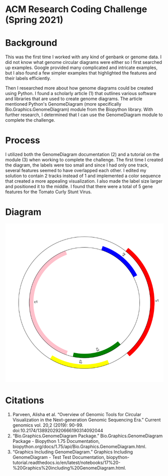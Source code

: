 # ACM Research Coding Challenge (Spring 2021)

# Background
This was the first time I worked with any kind of genbank or genome data. I did not know what genome circular diagrams were either so I first searched up examples. Google provided many complicated and intricate examples, but I also found a few simpler examples that highlighted the features and their labels efficiently. 

Then I researched more about how genome diagrams could be created using Python. I found a scholarly article (1) that outlines various software and libraries that are used to create genome diagrams. The article mentioned Python's GenomeDiagram (more specifically Bio.Graphics.GenomeDiagram) module from the Biopython library. With further research, I determined that I can use the GenomeDiagram module to complete the challenge.

# Process
I utilized both the GenomeDiagram documentation (2) and a tutorial on the module (3) when working to complete the challenge. The first time I created the diagram, the labels were too small and since I had only one track, several features seemed to have overlapped each other. I edited my solution to contain 2 tracks instead of 1 and implemented a color sequence that created a more appealing visualization. I also made the label size larger and positioned it to the middle. I found that there were a total of 5 gene features for the Tomato Curly Stunt Virus.

# Diagram
![alt text](https://github.com/SBodapati11/ACM-Research-Coding-Challenge-S21/blob/main/circularGenomeDiagram.png)

# Citations
1) Parveen, Alisha et al. “Overview of Genomic Tools for Circular Visualization in the Next-generation Genomic Sequencing Era.” Current genomics vol. 20,2 (2019): 90-99. doi:10.2174/1389202920666190314092044
2) “Bio.Graphics.GenomeDiagram Package.” Bio.Graphics.GenomeDiagram Package - Biopython 1.75 Documentation, biopython.org/docs/1.75/api/Bio.Graphics.GenomeDiagram.html. 
3) “Graphics Including GenomeDiagram.” Graphics Including GenomeDiagram - Test Test Documentation, biopython-tutorial.readthedocs.io/en/latest/notebooks/17%20-%20Graphics%20including%20GenomeDiagram.html. 
